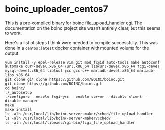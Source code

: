 # boinc_uploader_centos7
This is a pre-compiled binary for boinc file_upload_handler cgi. The documentation on the boinc project site wasn't entirely clear, but this seems to work.

Here's a list of steps I think were needed to compile successfully. This was done in a `centos:latest` docker container with mounted volume for the output.

```
yum install -y epel-release vim git mod_fcgid auto-tools make autoconf automake curl-devel.x86_64 curl.x86_64 libcurl-devel.x86_64 fcgi-devel mysql-devel.x86_64 libtool gcc gcc-c++ mariadb-devel.x86_64 mariadb-libs.x86_64 
git clone git clone https://github.com/BOINC/boinc.git
git clone https://github.com/BOINC/boinc.git
cd boinc/
./_autosetup 
./configure --enable-fcgi=yes --enable-server --disable-client --disable-manager
make
make install
ls -alh /usr/local/lib/boinc-server-maker/sched/file_upload_handler
ls -alh /usr/local/lib/boinc-server-maker/sched/
ls -alh /usr/local/libexec/cgi-bin/fcgi_file_upload_handler
```

